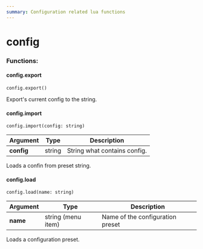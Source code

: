 ```yaml
---
summary: Configuration related lua functions
---
```


# config

### Functions:
#### config.export

`config.export()`

Export's current config to the string.


#### config.import

`config.import(config: string)`

Argument | Type | Description
-------- | ---- | -----------
  **config** | string | String what contains config.

Loads a confin from preset string.


#### config.load

`config.load(name: string)`

Argument | Type | Description
-------- | ---- | -----------
  **name** | string (menu item) | Name of the configuration preset

Loads a configuration preset.

